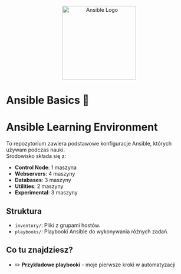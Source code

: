 <p align="center">
  <img src="https://joshrnoll.com/ansiblelogo.png" width="200" alt="Ansible Logo">
</p>

# Ansible Basics 🐍

# Ansible Learning Environment
To repozytorium zawiera podstawowe konfiguracje Ansible, których używam podczas nauki.  
Środowisko składa się z:
- **Control Node**: 1 maszyna
- **Webservers**: 4 maszyny
- **Databases**: 3 maszyny
- **Utilities**: 2 maszyny
- **Experimental**: 3 maszyny

## Struktura
- `inventory/`: Pliki z grupami hostów.
- `playbooks/`: Playbooki Ansible do wykonywania różnych zadań.
  
## Co tu znajdziesz?
- ✏️ **Przykładowe playbooki** - moje pierwsze kroki w automatyzacji
